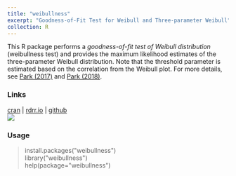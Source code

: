 ```yaml
---
title: "weibullness"
excerpt: "Goodness-of-Fit Test for Weibull and Three-parameter Weibull"
collection: R
---
```

This R package performs a <i>goodness-of-fit test of Weibull distribution</i>
(weibullness test) and
provides the maximum likelihood estimates of the three-parameter Weibull distribution.
Note that the threshold parameter is estimated based on the correlation from the Weibull plot.
For more details, see 
[Park (2017)](http://journals.sfu.ca/ijietap/index.php/ijie/article/view/2848)
and
[Park (2018)](https://doi.org/10.1155/2018/6056975). 
 

### Links
[cran](https://cran.r-project.org/web/packages/weibullness/) | [rdrr.io](https://rdrr.io/cran/weibullness/) | [github](https://github.com/appliedstat/R/tree/master/weibullness) 
<br/>
[![](https://cranlogs.r-pkg.org/badges/grand-total/weibullness)](https://cran.rstudio.com/web/packages/weibullness/index.html)

### Usage
> install.packages(\"weibullness\") <br />
> library(\"weibullness\")  <br />
> help(package=\"weibullness\") 
